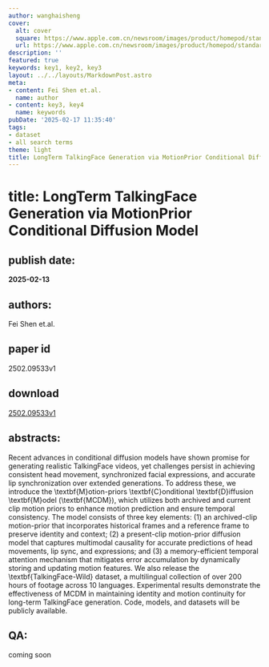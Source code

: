 ```yaml
---
author: wanghaisheng
cover:
  alt: cover
  square: https://www.apple.com.cn/newsroom/images/product/homepod/standard/Apple-HomePod-hero-230118_big.jpg.large_2x.jpg
  url: https://www.apple.com.cn/newsroom/images/product/homepod/standard/Apple-HomePod-hero-230118_big.jpg.large_2x.jpg
description: ''
featured: true
keywords: key1, key2, key3
layout: ../../layouts/MarkdownPost.astro
meta:
- content: Fei Shen et.al.
  name: author
- content: key3, key4
  name: keywords
pubDate: '2025-02-17 11:35:40'
tags:
- dataset
- all search terms
theme: light
title: LongTerm TalkingFace Generation via MotionPrior Conditional Diffusion Model
---
```


# title: LongTerm TalkingFace Generation via MotionPrior Conditional Diffusion Model 
## publish date: 
**2025-02-13** 
## authors: 
  Fei Shen et.al. 
## paper id
2502.09533v1
## download
[2502.09533v1](http://arxiv.org/abs/2502.09533v1)
## abstracts:
Recent advances in conditional diffusion models have shown promise for generating realistic TalkingFace videos, yet challenges persist in achieving consistent head movement, synchronized facial expressions, and accurate lip synchronization over extended generations. To address these, we introduce the \textbf{M}otion-priors \textbf{C}onditional \textbf{D}iffusion \textbf{M}odel (\textbf{MCDM}), which utilizes both archived and current clip motion priors to enhance motion prediction and ensure temporal consistency. The model consists of three key elements: (1) an archived-clip motion-prior that incorporates historical frames and a reference frame to preserve identity and context; (2) a present-clip motion-prior diffusion model that captures multimodal causality for accurate predictions of head movements, lip sync, and expressions; and (3) a memory-efficient temporal attention mechanism that mitigates error accumulation by dynamically storing and updating motion features. We also release the \textbf{TalkingFace-Wild} dataset, a multilingual collection of over 200 hours of footage across 10 languages. Experimental results demonstrate the effectiveness of MCDM in maintaining identity and motion continuity for long-term TalkingFace generation. Code, models, and datasets will be publicly available.
## QA:
coming soon
